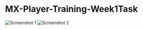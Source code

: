 # MX-Player-Training-Week1Task
![Screenshot 1](https://user-images.githubusercontent.com/101558195/158431096-43561e7d-0814-4c6c-8a77-06bd8ef2b183.png)
![Screenshot 2](https://user-images.githubusercontent.com/101558195/158431119-fa240027-d846-463d-a09f-614c3172d056.png)
